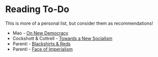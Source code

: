 # Reading To-Do
This is more of a personal list, but consider them as recommendations!

- Mao - [On New Democracy](https://www.marxists.org/reference/archive/mao/selected-works/volume-2/mswv2_26.htm)
- Cockshott & Cottrell - [Towards a New Socialism](http://ricardo.ecn.wfu.edu/~cottrell/socialism_book/new_socialism.pdf)
- Parenti - [Blackshirts & Reds](https://www.amazon.com/Blackshirts-Reds-Rational-Overthrow-Communism/dp/0872863298)
- Parenti - [Face of Imperialism](https://www.amazon.com/Face-Imperialism-Responsibility-Taking-Political-World/dp/1594519188)
